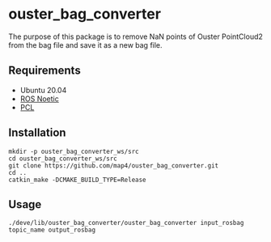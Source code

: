 # ouster_bag_converter

The purpose of this package is to remove NaN points of Ouster PointCloud2 from the bag file and save it as a new bag file.

## Requirements

- Ubuntu 20.04
- [ROS Noetic](http://wiki.ros.org/noetic)
- [PCL](http://www.pointclouds.org/)

## Installation

```
mkdir -p ouster_bag_converter_ws/src
cd ouster_bag_converter_ws/src
git clone https://github.com/map4/ouster_bag_converter.git
cd ..
catkin_make -DCMAKE_BUILD_TYPE=Release
```

## Usage

```
./deve/lib/ouster_bag_converter/ouster_bag_converter input_rosbag topic_name output_rosbag
```
